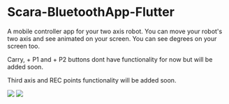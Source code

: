 # Scara-BluetoothApp-Flutter

A mobile controller app for your two axis robot. You can move your robot's two axis and see animated on your screen. You can see degrees  on your screen too.

Carry, + P1 and + P2 buttons dont have functionality for now but will be added soon.

Third axis and REC points functionality will be added soon.


<img src="https://user-images.githubusercontent.com/58305294/151631061-99e2ff89-1ee5-4360-a1ef-2557ad124ad4.jpeg" >
<img src="https://user-images.githubusercontent.com/58305294/151631166-5dd1d7d4-917d-418c-a37f-cecd0b458b2c.jpeg" >



